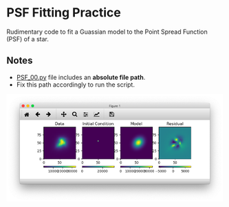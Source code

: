 # PSF Fitting Practice

Rudimentary code to fit a Guassian model to the Point Spread Function (PSF) of a star.

## Notes
* [PSF_00.py](PSF_00.py) file includes an **absolute file path**.
* Fix this path accordingly to run the script.

![](Result.png)